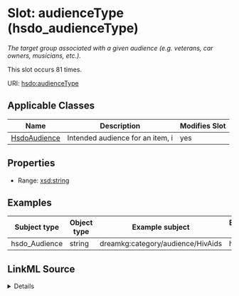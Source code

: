 

# Slot: audienceType (hsdo_audienceType)


_The target group associated with a given audience (e.g. veterans, car owners, musicians, etc.)._






This slot occurs 81 times.


URI: [hsdo:audienceType](http://schema.org/audienceType)



<!-- no inheritance hierarchy -->





## Applicable Classes

| Name | Description | Modifies Slot |
| --- | --- | --- |
| [HsdoAudience](../classes/HsdoAudience.md) | Intended audience for an item, i |  yes  |







## Properties

* Range: [xsd:string](http://www.w3.org/2001/XMLSchema#string)






## Examples

| Subject type | Object type | Example subject | Example object | Occurrences |
| --- | --- | --- | --- | --- |
| hsdo_Audience | string | dreamkg:category/audience/HivAids | hiv/aids | 81 |




## LinkML Source

<details>

```yaml
name: hsdo_audienceType
annotations:
  count:
    tag: count
    value: 81
description: The target group associated with a given audience (e.g. veterans, car
  owners, musicians, etc.).
title: audienceType
examples:
- description: hsdo_Audience→string
  object:
    example_object: hiv/aids
    example_object_type: string
    example_predicate: hsdo:audienceType
    example_subject: dreamkg:category/audience/HivAids
    example_subject_type: hsdo_Audience
from_schema: dream-kg
rank: 1000
slot_uri: hsdo:audienceType
alias: hsdo_audienceType
domain_of:
- hsdo_Audience
range: string

```
</details>